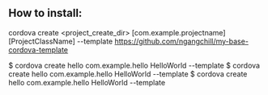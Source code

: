 ## How to install:

cordova create <project_create_dir> [com.example.projectname] [ProjectClassName] --template https://github.com/ngangchill/my-base-cordova-template


$ cordova create hello com.example.hello HelloWorld --template <npm-package-name>
$ cordova create hello com.example.hello HelloWorld --template <git-remote-url>
$ cordova create hello com.example.hello HelloWorld --template <path-to-template>
